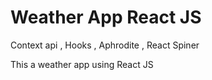 # Weather App React JS 
Context api , Hooks , Aphrodite , React Spiner

This a weather app using React JS 
